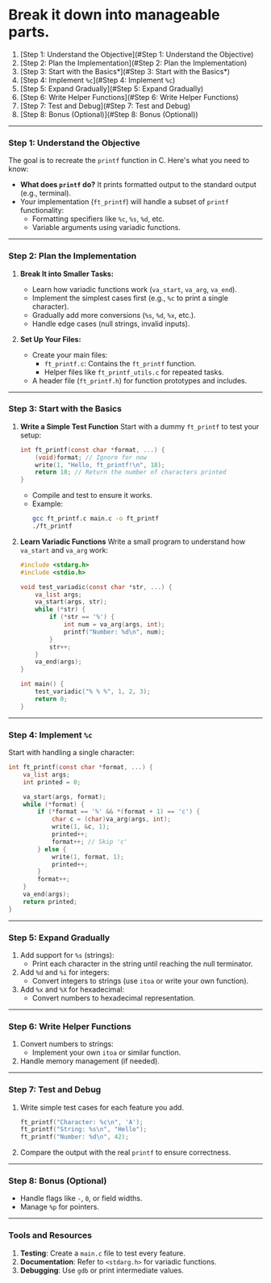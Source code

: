 # Break it down into manageable parts.

1. [Step 1: Understand the Objective](#Step 1: Understand the Objective)  
2. [Step 2: Plan the Implementation](#Step 2: Plan the Implementation)  
3. [Step 3: Start with the Basics*](#Step 3: Start with the Basics*)  
4. [Step 4: Implement `%c`](#Step 4: Implement `%c`)  
5. [Step 5: Expand Gradually](#Step 5: Expand Gradually)  
6. [Step 6: Write Helper Functions](#Step 6: Write Helper Functions)  
7. [Step 7: Test and Debug](#Step 7: Test and Debug)  
8. [Step 8: Bonus (Optional)](#Step 8: Bonus (Optional))  

---

### Step 1: Understand the Objective
The goal is to recreate the `printf` function in C. Here's what you need to know:

- **What does `printf` do?** It prints formatted output to the standard output (e.g., terminal).
- Your implementation (`ft_printf`) will handle a subset of `printf` functionality:
  - Formatting specifiers like `%c`, `%s`, `%d`, etc.
  - Variable arguments using variadic functions.

---

### **Step 2: Plan the Implementation**
1. **Break It into Smaller Tasks:**
   - Learn how variadic functions work (`va_start`, `va_arg`, `va_end`).
   - Implement the simplest cases first (e.g., `%c` to print a single character).
   - Gradually add more conversions (`%s`, `%d`, `%x`, etc.).
   - Handle edge cases (null strings, invalid inputs).

2. **Set Up Your Files:**
   - Create your main files:
     - `ft_printf.c`: Contains the `ft_printf` function.
     - Helper files like `ft_printf_utils.c` for repeated tasks.
   - A header file (`ft_printf.h`) for function prototypes and includes.

---

### **Step 3: Start with the Basics**
1. **Write a Simple Test Function**
   Start with a dummy `ft_printf` to test your setup:
   ```c
   int ft_printf(const char *format, ...) {
       (void)format; // Ignore for now
       write(1, "Hello, ft_printf!\n", 18);
       return 18; // Return the number of characters printed
   }
   ```
   - Compile and test to ensure it works.
   - Example:
     ```bash
     gcc ft_printf.c main.c -o ft_printf
     ./ft_printf
     ```

2. **Learn Variadic Functions**
   Write a small program to understand how `va_start` and `va_arg` work:
   ```c
   #include <stdarg.h>
   #include <stdio.h>

   void test_variadic(const char *str, ...) {
       va_list args;
       va_start(args, str);
       while (*str) {
           if (*str == '%') {
               int num = va_arg(args, int);
               printf("Number: %d\n", num);
           }
           str++;
       }
       va_end(args);
   }

   int main() {
       test_variadic("% % %", 1, 2, 3);
       return 0;
   }
   ```

---

### **Step 4: Implement `%c`**
Start with handling a single character:
```c
int ft_printf(const char *format, ...) {
    va_list args;
    int printed = 0;

    va_start(args, format);
    while (*format) {
        if (*format == '%' && *(format + 1) == 'c') {
            char c = (char)va_arg(args, int);
            write(1, &c, 1);
            printed++;
            format++; // Skip 'c'
        } else {
            write(1, format, 1);
            printed++;
        }
        format++;
    }
    va_end(args);
    return printed;
}
```

---

### **Step 5: Expand Gradually**
1. Add support for `%s` (strings):
   - Print each character in the string until reaching the null terminator.
2. Add `%d` and `%i` for integers:
   - Convert integers to strings (use `itoa` or write your own function).
3. Add `%x` and `%X` for hexadecimal:
   - Convert numbers to hexadecimal representation.

---

### **Step 6: Write Helper Functions**
1. Convert numbers to strings:
   - Implement your own `itoa` or similar function.
2. Handle memory management (if needed).

---

### **Step 7: Test and Debug**
1. Write simple test cases for each feature you add.
   ```c
   ft_printf("Character: %c\n", 'A');
   ft_printf("String: %s\n", "Hello");
   ft_printf("Number: %d\n", 42);
   ```

2. Compare the output with the real `printf` to ensure correctness.

---

### **Step 8: Bonus (Optional)**
- Handle flags like `-`, `0`, or field widths.
- Manage `%p` for pointers.

---

### Tools and Resources
1. **Testing**: Create a `main.c` file to test every feature.
2. **Documentation**: Refer to `<stdarg.h>` for variadic functions.
3. **Debugging**: Use `gdb` or print intermediate values.
